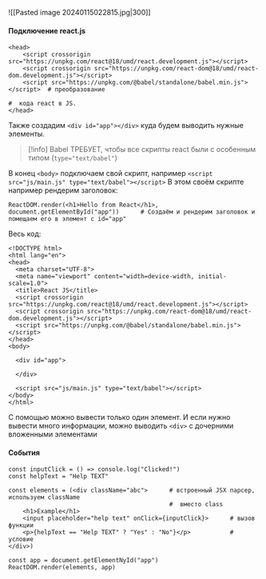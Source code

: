 ![[Pasted image 20240115022815.jpg|300]]

#### Подключение react.js
```
<head>
    <script crossorigin src="https://unpkg.com/react@18/umd/react.development.js"></script>
    <script crossorigin src="https://unpkg.com/react-dom@18/umd/react-dom.development.js"></script>
    <script src="https://unpkg.com/@babel/standalone/babel.min.js"></script>  # преобразование
                                                                              #  кода react в JS.
</head>
```

Также создадим `<div id="app"></div>` куда будем выводить нужные элементы.
>[!info] Babel ТРЕБУЕТ, чтобы все скрипты react были с особенным типом (`type="text/babel"`)

В конец `<body>` подключаем свой скрипт, например `<script src="js/main.js" type="text/babel"></script>`
В этом своём скрипте например рендерим заголовок:
```
ReactDOM.render(<h1>Hello from React</h1>, document.getElementById("app"))      # Создаём и рендерим заголовок и помещаем его в элемент с id="app"
```

Весь код:
```
<!DOCTYPE html>
<html lang="en">
<head>
  <meta charset="UTF-8">
  <meta name="viewport" content="width=device-width, initial-scale=1.0">
  <title>React JS</title>
  <script crossorigin src="https://unpkg.com/react@18/umd/react.development.js"></script>
  <script crossorigin src="https://unpkg.com/react-dom@18/umd/react-dom.development.js"></script>
  <script src="https://unpkg.com/@babel/standalone/babel.min.js"></script>
</head>
<body>

  <div id="app">
    
  </div>

  <script src="js/main.js" type="text/babel"></script>
</body>
</html>
```

С помощью можно вывести только один элемент. И если нужно вывести много информации, можно выводить `<div>` с дочерними вложенными элементами

#### События
```
const inputClick = () => console.log("Clicked!")
const helpText = "Help TEXT"

const elements = (<div className="abc">      # встроенный JSX парсер, используем className
                                             #  вместо class
    <h1>Example</h1>
    <input placeholder="help text" onClick={inputClick}>      # вызов функции
    <p>{helpText == "Help TEXT" ? "Yes" : "No"}</p>           # условие
</div>)

const app = document.getElementNyId("app")
ReactDOM.render(elements, app)
```